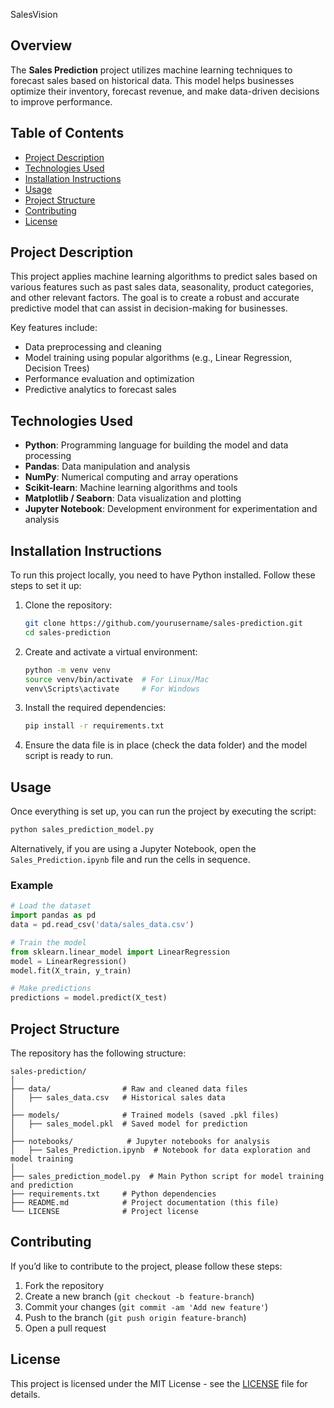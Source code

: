SalesVision

## Overview
The **Sales Prediction** project utilizes machine learning techniques to forecast sales based on historical data. This model helps businesses optimize their inventory, forecast revenue, and make data-driven decisions to improve performance.

## Table of Contents
- [Project Description](#project-description)
- [Technologies Used](#technologies-used)
- [Installation Instructions](#installation-instructions)
- [Usage](#usage)
- [Project Structure](#project-structure)
- [Contributing](#contributing)
- [License](#license)

## Project Description
This project applies machine learning algorithms to predict sales based on various features such as past sales data, seasonality, product categories, and other relevant factors. The goal is to create a robust and accurate predictive model that can assist in decision-making for businesses.

Key features include:
- Data preprocessing and cleaning
- Model training using popular algorithms (e.g., Linear Regression, Decision Trees)
- Performance evaluation and optimization
- Predictive analytics to forecast sales

## Technologies Used
- **Python**: Programming language for building the model and data processing
- **Pandas**: Data manipulation and analysis
- **NumPy**: Numerical computing and array operations
- **Scikit-learn**: Machine learning algorithms and tools
- **Matplotlib / Seaborn**: Data visualization and plotting
- **Jupyter Notebook**: Development environment for experimentation and analysis

## Installation Instructions
To run this project locally, you need to have Python installed. Follow these steps to set it up:

1. Clone the repository:
   ```bash
   git clone https://github.com/yourusername/sales-prediction.git
   cd sales-prediction
   ```

2. Create and activate a virtual environment:
   ```bash
   python -m venv venv
   source venv/bin/activate  # For Linux/Mac
   venv\Scripts\activate     # For Windows
   ```

3. Install the required dependencies:
   ```bash
   pip install -r requirements.txt
   ```

4. Ensure the data file is in place (check the data folder) and the model script is ready to run.

## Usage
Once everything is set up, you can run the project by executing the script:

```bash
python sales_prediction_model.py
```

Alternatively, if you are using a Jupyter Notebook, open the `Sales_Prediction.ipynb` file and run the cells in sequence.

### Example
```python
# Load the dataset
import pandas as pd
data = pd.read_csv('data/sales_data.csv')

# Train the model
from sklearn.linear_model import LinearRegression
model = LinearRegression()
model.fit(X_train, y_train)

# Make predictions
predictions = model.predict(X_test)
```

## Project Structure
The repository has the following structure:

```
sales-prediction/
│
├── data/                # Raw and cleaned data files
│   ├── sales_data.csv   # Historical sales data
│
├── models/              # Trained models (saved .pkl files)
│   ├── sales_model.pkl  # Saved model for prediction
│
├── notebooks/            # Jupyter notebooks for analysis
│   ├── Sales_Prediction.ipynb  # Notebook for data exploration and model training
│
├── sales_prediction_model.py  # Main Python script for model training and prediction
├── requirements.txt     # Python dependencies
├── README.md            # Project documentation (this file)
└── LICENSE              # Project license
```

## Contributing
If you’d like to contribute to the project, please follow these steps:
1. Fork the repository
2. Create a new branch (`git checkout -b feature-branch`)
3. Commit your changes (`git commit -am 'Add new feature'`)
4. Push to the branch (`git push origin feature-branch`)
5. Open a pull request

## License
This project is licensed under the MIT License - see the [LICENSE](LICENSE) file for details.
